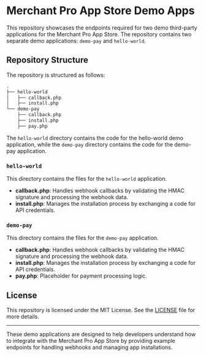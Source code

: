 # Merchant Pro App Store Demo Apps

This repository showcases the endpoints required for two demo third-party applications for the Merchant Pro App Store. The repository contains two separate demo applications: `demo-pay` and `hello-world`.

## Repository Structure

The repository is structured as follows:

```bash
.
├── hello-world
│   ├── callback.php
│   ├── install.php
└── demo-pay
    ├── callback.php
    ├── install.php
    ├── pay.php
```

The `hello-world` directory contains the code for the hello-world demo application, while the `demo-pay` directory contains the code for the demo-pay application.


### `hello-world`

This directory contains the files for the `hello-world` application.

- **callback.php**: Handles webhook callbacks by validating the HMAC signature and processing the webhook data.
- **install.php**: Manages the installation process by exchanging a code for API credentials.

### `demo-pay`

This directory contains the files for the `demo-pay` application.

- **callback.php**: Handles webhook callbacks by validating the HMAC signature and processing the webhook data.
- **install.php**: Manages the installation process by exchanging a code for API credentials.
- **pay.php**: Placeholder for payment processing logic.


## License

This repository is licensed under the MIT License. See the [LICENSE](LICENSE) file for more details.

---

These demo applications are designed to help developers understand how to integrate with the Merchant Pro App Store by providing example endpoints for handling webhooks and managing app installations.
